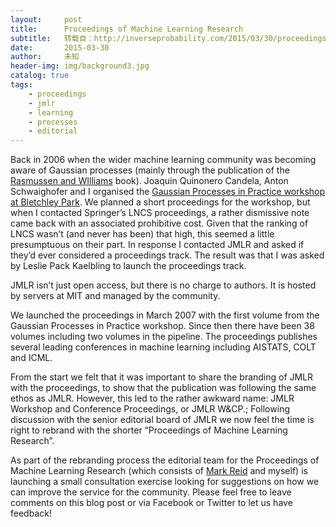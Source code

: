 ```yaml
---
layout:     post
title:      Proceedings of Machine Learning Research
subtitle:   转载自：http://inverseprobability.com/2015/03/30/proceedings-of-machine-learning-research
date:       2015-03-30
author:     未知
header-img: img/background3.jpg
catalog: true
tags:
    - proceedings
    - jmlr
    - learning
    - processes
    - editorial
---
```


Back in 2006 when the wider machine learning community was becoming aware of Gaussian processes (mainly through the publication of the [Rasmussen and WIlliams](http://www.gaussianprocess.org/gpml) book). Joaquin Quinonero Candela, Anton Schwaighofer and I organised the [Gaussian Processes in Practice workshop at Bletchley Park](http://ml.dcs.shef.ac.uk/gpip). We planned a short proceedings for the workshop, but when I contacted Springer’s LNCS proceedings, a rather dismissive note came back with an associated prohibitive cost. Given that the ranking of LNCS wasn’t (and never has been) that high, this seemed a little presumptuous on their part. In response I contacted JMLR and asked if they’d ever considered a proceedings track. The result was that I was asked by Leslie Pack Kaelbling to launch the proceedings track.

JMLR isn’t just open access, but there is no charge to authors. It is hosted by servers at MIT and managed by the community.

We launched the proceedings in March 2007 with the first volume from the Gaussian Processes in Practice workshop. Since then there have been 38 volumes including two volumes in the pipeline. The proceedings publishes several leading conferences in machine learning including AISTATS, COLT and ICML.

From the start we felt that it was important to share the branding of JMLR with the proceedings, to show that the publication was following the same ethos as JMLR. However, this led to the rather awkward name: JMLR Workshop and Conference Proceedings, or JMLR W&CP.; Following discussion with the senior editorial board of JMLR we now feel the time is right to rebrand with the shorter “Proceedings of Machine Learning Research”.

As part of the rebranding process the editorial team for the Proceedings of Machine Learning Research (which consists of [Mark Reid](http://people.cecs.anu.edu.au/user/2675) and myself) is launching a small consultation exercise looking for suggestions on how we can improve the service for the community. Please feel free to leave comments on this blog post or via Facebook or Twitter to let us have feedback!
